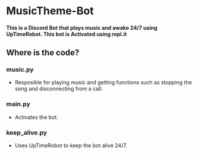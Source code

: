 # MusicTheme-Bot
#### This is a Discord Bot that plays music and awake 24/7 using UpTimeRobot. This bot is Activated using <strong style="font-weight: bold;">**repl.it**</strong>
## Where is the code?
### music.py
- Resposible for playing music and getting functions such as stopping the song and disconnecting from a call. <br />
### main.py
- Activates the bot. <br />
### keep_alive.py
- Uses UpTimeRobot to keep the bot alive 24/7. <br />
